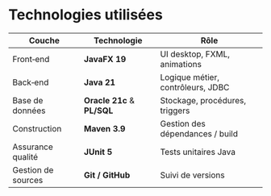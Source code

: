 # Technologies utilisées

| Couche | Technologie | Rôle |
|--------|-------------|------|
| Front‑end | **JavaFX 19** | UI desktop, FXML, animations |
| Back‑end | **Java 21** | Logique métier, contrôleurs, JDBC |
| Base de données | **Oracle 21c** & **PL/SQL** | Stockage, procédures, triggers |
| Construction | **Maven 3.9** | Gestion des dépendances / build |
| Assurance qualité | **JUnit 5** | Tests unitaires Java |
| Gestion de sources | **Git / GitHub** | Suivi de versions |
